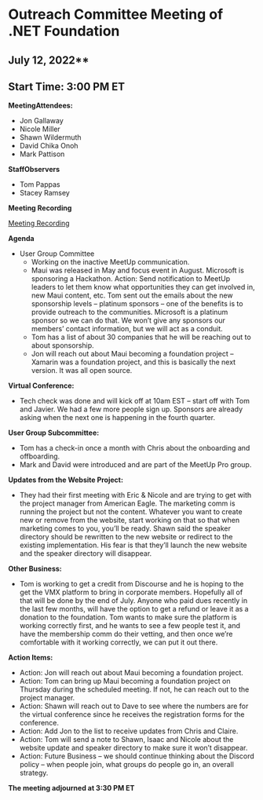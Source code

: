 # Outreach Committee Meeting of .NET Foundation

## July 12, 2022**
  
## Start Time: 3:00 PM ET

**MeetingAttendees:**

- Jon Gallaway
- Nicole Miller
- Shawn Wildermuth
- David Chika Onoh
- Mark Pattison

**StaffObservers**

- Tom Pappas
- Stacey Ramsey

**Meeting Recording**
  
[Meeting Recording](https://dotnetfoundation.sharepoint.com/:v:/g/EX_k-jnuNehKkuVYALO-uSwB3J7d6b6JbWCLXX6pJE97SA?e=4Nrafh)

**Agenda**

- User Group Committee
    - Working on the inactive MeetUp communication.
    - Maui was released in May and focus event in August. Microsoft is sponsoring a Hackathon. Action: Send notification to MeetUp leaders to let them know what opportunities they can get involved in, new Maui content, etc. Tom sent out the emails about the new sponsorship levels – platinum sponsors – one of the benefits is to provide outreach to the communities. Microsoft is a platinum sponsor so we can do that. We won’t give any sponsors our members’ contact information, but we will act as a conduit.
    - Tom has a list of about 30 companies that he will be reaching out to about sponsorship.
    - Jon will reach out about Maui becoming a foundation project – Xamarin was a foundation project, and this is basically the next version. It was all open source.

**Virtual Conference:**
  
- Tech check was done and will kick off at 10am EST –
     start off with Tom and Javier. We had a few more people sign up. Sponsors
     are already asking when the next one is happening in the fourth quarter.

**User Group Subcommittee:**

- Tom has a check-in once a month with Chris about the
     onboarding and offboarding.
- Mark and David were introduced and are part of the
     MeetUp Pro group.

**Updates from the Website Project:**

- They had their first meeting with Eric & Nicole and
     are trying to get with the project manager from American Eagle. The
     marketing comm is running the project but not the content. Whatever you
     want to create new or remove from the website, start working on that so
     that when marketing comes to you, you’ll be ready. Shawn said the speaker
     directory should be rewritten to the new website or redirect to the
     existing implementation. His fear is that they’ll launch the new website
     and the speaker directory will disappear.

**Other Business:**

- Tom is working to get a credit from Discourse and he is
     hoping to the get the VMX platform to bring in corporate members.
     Hopefully all of that will be done by the end of July. Anyone who paid
     dues recently in the last few months, will have the option to get a refund
     or leave it as a donation to the foundation. Tom wants to make sure the
     platform is working correctly first, and he wants to see a few people test
     it, and have the membership comm do their vetting, and then once we’re
     comfortable with it working correctly, we can put it out there.

**Action Items:**

- Action: Jon will reach out about Maui becoming a
     foundation project.
- Action: Tom can bring up Maui becoming a foundation
     project on Thursday during the scheduled meeting. If not, he can reach out
     to the project manager.
- Action: Shawn will reach out to Dave to see where the
     numbers are for the virtual conference since he receives the registration
     forms for the conference.
- Action: Add Jon to the list to receive updates from
     Chris and Claire.
- Action: Tom will send a note to Shawn, Isaac and Nicole
     about the website update and speaker directory to make sure it won’t
     disappear.
- Action: Future Business – we should continue thinking
     about the Discord policy – when people join, what groups do people go in,
     an overall strategy.
     
**The meeting adjourned at 3:30 PM ET**
  

